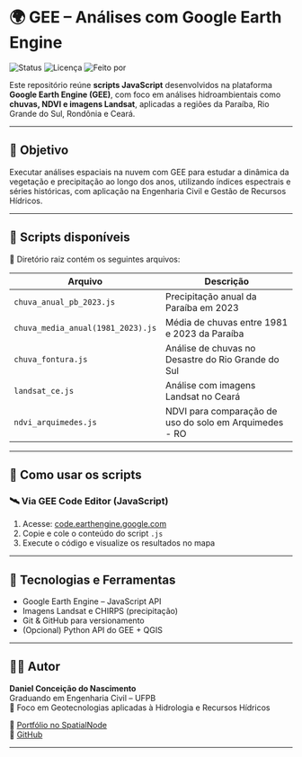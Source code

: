# 🌍 GEE – Análises com Google Earth Engine

![Status](https://img.shields.io/badge/status-em%20desenvolvimento-yellow)
![Licença](https://img.shields.io/badge/licença-MIT-green)
![Feito por](https://img.shields.io/badge/feito%20por-Daniel%20Conceição-blue)

Este repositório reúne **scripts JavaScript** desenvolvidos na plataforma **Google Earth Engine (GEE)**, com foco em análises hidroambientais como **chuvas, NDVI e imagens Landsat**, aplicadas a regiões da Paraíba, Rio Grande do Sul, Rondônia e Ceará.

---

## 🎯 Objetivo

Executar análises espaciais na nuvem com GEE para estudar a dinâmica da vegetação e precipitação ao longo dos anos, utilizando índices espectrais e séries históricas, com aplicação na Engenharia Civil e Gestão de Recursos Hídricos.

---

## 🧾 Scripts disponíveis

📁 Diretório raiz contém os seguintes arquivos:

| Arquivo | Descrição |
|--------|-----------|
| `chuva_anual_pb_2023.js` | Precipitação anual da Paraíba em 2023 |
| `chuva_media_anual(1981_2023).js` | Média de chuvas entre 1981 e 2023 da Paraíba |
| `chuva_fontura.js` | Análise de chuvas no Desastre do Rio Grande do Sul|
| `landsat_ce.js` | Análise com imagens Landsat no Ceará |
| `ndvi_arquimedes.js` | NDVI para comparação de uso do solo em Arquimedes - RO |

---

## 🚀 Como usar os scripts

### 🛰️ Via GEE Code Editor (JavaScript)
1. Acesse: [code.earthengine.google.com](https://code.earthengine.google.com)
2. Copie e cole o conteúdo do script `.js`
3. Execute o código e visualize os resultados no mapa

---

## 🔧 Tecnologias e Ferramentas

- Google Earth Engine – JavaScript API
- Imagens Landsat e CHIRPS (precipitação)
- Git & GitHub para versionamento
- (Opcional) Python API do GEE + QGIS

---

## 👨‍💻 Autor

**Daniel Conceição do Nascimento**  
Graduando em Engenharia Civil – UFPB  
💼 Foco em Geotecnologias aplicadas à Hidrologia e Recursos Hídricos

🔗 [Portfólio no SpatialNode](https://www.spatialnode.net/danel_nasc)  
🔗 [GitHub](https://github.com/Daniel-Nascimentoeng)

---

